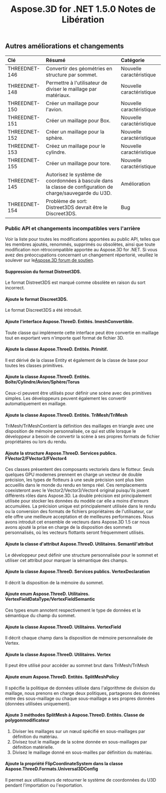 ﻿---
title: Aspose.3D for .NET 1.5.0 Notes de Libération
type: docs
weight: 80
url: /fr/net/aspose-3d-for-net-1-5-0-release-notes/
---
## **Autres améliorations et changements**

|**Clé** |**Résumé** |**Catégorie** |
|:- |:- |:- |
|THREEDNET-146 |Convertir des géométries en structure par sommet.|Nouvelle caractéristique|
|THREEDNET-148 |Permettre à l'utilisateur de diviser le maillage par matériaux.|Nouvelle caractéristique|
|THREEDNET-150 |Créer un maillage pour l'avion.|Nouvelle caractéristique|
|THREEDNET-151 |Créer un maillage pour Box.|Nouvelle caractéristique|
|THREEDNET-152 |Créer un maillage pour la sphère.|Nouvelle caractéristique|
|THREEDNET-153 |Créez un maillage pour le cylindre.|Nouvelle caractéristique|
|THREEDNET-155 |Créer un maillage pour tore.|Nouvelle caractéristique|
|THREEDNET-145 |Autorisez le système de coordonnées à bascule dans la classe de configuration de charge/sauvegarde du U3D.|Amélioration|
|THREEDNET-154 |Problème de sort: Distreet3DS devrait être le Discreet3DS.|Bug|
### **Public API et changements incompatibles vers l'arrière**
Voir la liste pour toutes les modifications apportées au public API, telles que les membres ajoutés, renommés, supprimés ou obsolètes, ainsi que toute modification non rétrocompatible apportée au Aspose.3D for .NET. Si vous avez des préoccupations concernant un changement répertorié, veuillez le soulever sur le[Aspose.3D forum de soutien](https://forum.aspose.com/c/3d/18).
#### **Suppression du format Distreet3DS.**
Le format Distreet3DS est marqué comme obsolète en raison du sort incorrect.
#### **Ajoute le format Discreet3DS.**
Le format Discreet3DS a été introduit.
#### **Ajoute l'interface Aspose.ThreeD. Entités. ImeshConvertible.**
Toute classe qui implémente cette interface peut être convertie en maillage tout en exportant vers n'importe quel format de fichier 3D.
#### **Ajoute la classe Aspose.ThreeD. Entités. Primitif.**
Il est dérivé de la classe Entity et également de la classe de base pour toutes les classes primitives.
#### **Ajoute la classe Aspose.ThreeD. Entités. Boîte/Cylindre/Avion/Sphère/Torus**
Ceux-ci peuvent être utilisés pour définir une scène avec des primitives simples. Les développeurs peuvent également les convertir automatiquement en maillage.
#### **Ajoute la classe Aspose.ThreeD. Entités. TriMesh/TriMesh<T>**
TriMesh/TriMesh<T>Contient la définition des maillages en triangle avec une disposition de mémoire personnalisée, ce qui est utile lorsque le développeur a besoin de convertir la scène à ses propres formats de fichier propriétaires ou lors du rendu.
#### **Ajoute la structure Aspose.ThreeD. Services publics. FVector2/FVector3/FVector4**
Ces classes présentent des composants vectoriels dans le flotteur. Seuls quelques GPU modernes prennent en charge un vecteur de double précision, les types de flotteurs à une seule précision sont plus bien accueillis dans le monde du rendu en temps réel. Ces remplacements coexisteront avec le Vector2/Vector3/Vector4 original puisqu'ils jouent différents rôles dans Aspose.3D. La double précision est principalement utilisée pour stocker les données du modèle car elle a moins d'erreurs accumulées. La précision unique est principalement utilisée dans le rendu ou la conversion des formats de fichiers propriétaires de l'utilisateur, car elle offre une meilleure acceptation et de meilleures performances. Nous avons introduit cet ensemble de vecteurs dans Aspose.3D 1.5 car nous avons ajouté la prise en charge de la disposition des sommets personnalisés, où les vecteurs flottants seront fréquemment utilisés.
#### **Ajoute la classe d'attribut Aspose.ThreeD. Utilitaires. Semantil'attribut**
Le développeur peut définir une structure personnalisée pour le sommet et utiliser cet attribut pour marquer la sémantique des champs.
#### **Ajoute la classe Aspose.ThreeD. Services publics. VertexDeclaration**
Il décrit la disposition de la mémoire du sommet.
#### **Ajoute enum Aspose.ThreeD. Utilitaires. VertexFieldDataType/VertexFieldSemantic**
Ces types enum annotent respectivement le type de données et la sémantique du champ du sommet.
#### **Ajoute la classe Aspose.ThreeD. Utilitaires. VertexField**
Il décrit chaque champ dans la disposition de mémoire personnalisée de Vertex.
#### **Ajoute la classe Aspose.ThreeD. Utilitaires. Vertex**
Il peut être utilisé pour accéder au sommet brut dans TriMesh/TriMesh<T>
#### **Ajoute enum Aspose.ThreeD. Entités. SplitMeshPolicy**
Il spécifie la politique de données utilisée dans l'algorithme de division du maillage, nous prenons en charge deux politiques, partageons des données entre des sous-maillage ou chaque sous-maillage a ses propres données (données utilisées uniquement).
#### **Ajoute 3 méthodes SplitMesh à Aspose.ThreeD. Entités. Classe de polygonmodificateur**
1. Diviser les maillages sur un nœud spécifié en sous-maillages par définition du matériau.
1. Divisez tout le maillage de la scène donnée en sous-maillages par définition matérielle.
1. Divisez le maillage donné en sous-mailles par définition du matériau.
#### **Ajoute la propriété FlipCoordinateSystem dans la classe Aspose.ThreeD.Formats.Universal3DConfig**
Il permet aux utilisateurs de retourner le système de coordonnées du U3D pendant l'importation ou l'exportation.

